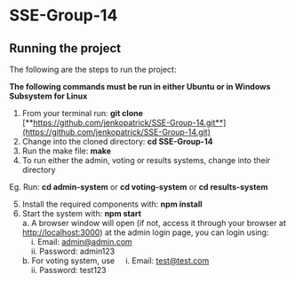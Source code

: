 # SSE-Group-14

## **Running the project**

The following are the steps to run the project:

**The following commands must be run in either Ubuntu or in Windows Subsystem for Linux**

1. From your terminal run:   **git clone** [**https://github.com/jenkopatrick/SSE-Group-14.git**](https://github.com/jenkopatrick/SSE-Group-14.git)
2. Change into the cloned directory: **cd SSE-Group-14**
3. Run the make file: **make**
4. To run either the admin, voting or results systems, change into their directory

Eg. Run: **cd admin-system** or **cd voting-system** or **cd results-system**

5. Install the required components with: **npm install**
6. Start the system with: **npm start**\
  a. A browser window will open (if not, access it through your browser at [http://localhost:3000](http://localhost:3000/)) at the admin login page, you can login using:\
    &nbsp;&nbsp;&nbsp;&nbsp;i. Email: [admin@admin.com](mailto:admin@admin.com)\
    &nbsp;&nbsp;&nbsp;&nbsp;ii. Password: admin123\
  b. For voting system, use
    &nbsp;&nbsp;&nbsp;&nbsp;i. Email: [test@test.com](mailto:test@test.com)\
    &nbsp;&nbsp;&nbsp;&nbsp;ii. Password: test123
